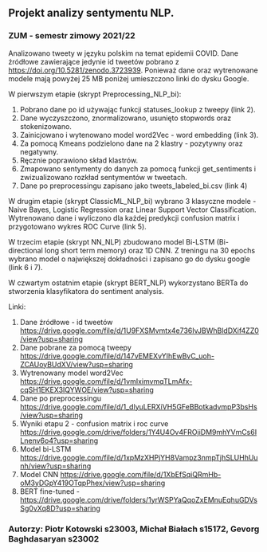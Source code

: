 ## Projekt analizy sentymentu NLP.
### ZUM - semestr zimowy 2021/22
Analizowano tweety w języku polskim na temat epidemii COVID. Dane źródłowe zawierające jedynie id tweetów pobrano z https://doi.org/10.5281/zenodo.3723939. Ponieważ dane oraz wytrenowane modele mają powyżej 25 MB poniżej umieszczono linki do dysku Google. 

W pierwszym etapie (skrypt Preprocessing_NLP_bi):
  1. Pobrano dane po id używając funkcji statuses_lookup z tweepy (link 2). 
  2. Dane wyczyszczono, znormalizowano, usunięto stopwords oraz stokenizowano.
  3. Zainicjowano i wytenowano model word2Vec - word embedding (link 3). 
  4. Za pomocą Kmeans podzielono dane na 2 klastry - pozytywny oraz negatywny. 
  5. Ręcznie poprawiono skład klastrów.
  6. Zmapowano sentymenty do danych za pomocą funkcji get_sentiments i zwizualizowano rozkład sentymentów w tweetach.
  7. Dane po preprocessingu zapisano jako tweets_labeled_bi.csv (link 4) 

W drugim etapie (skrypt ClassicML_NLP_bi) wybrano 3 klasyczne modele - Naive Bayes, Logistic Regression oraz Linear Support Vector Classification. Wytrenowano dane i wyliczono dla każdej predykcji confusion matrix i przygotowano wykres ROC Curve (link 5).

W trzecim etapie (skrypt NN_NLP) zbudowano model Bi-LSTM (Bi-directional long short term memory) oraz 1D CNN. Z treningu na 30 epochs wybrano model o największej dokładności i zapisano go do dysku google (link 6 i 7).

W czwartym ostatnim etapie (skrypt BERT_NLP) wykorzystano BERTa do stworzenia klasyfikatora do sentiment analysis.

Linki: 
1. Dane źródłowe - id tweetów https://drive.google.com/file/d/1U9FXSMvmtx4e736IvJBWhBldDXif4ZZ0/view?usp=sharing
2. Dane pobrane za pomocą tweepy https://drive.google.com/file/d/147vEMEXvYIhEwBvC_uoh-ZCAUoyBUdXV/view?usp=sharing
3. Wytrenowany model word2Vec https://drive.google.com/file/d/1vmIximvmqTLmAfx-cqSH1EKEX3IQYWOE/view?usp=sharing
4. Dane po preprocessingu https://drive.google.com/file/d/1_dlyuLERXiVH5GFeBBotkadvmpP3bsHs/view?usp=sharing
5. Wyniki etapu 2 - confusion matrix i roc curve https://drive.google.com/drive/folders/1Y4U4Ov4FROjiDM9mhYVmCs6ILnenv6o4?usp=sharing
6. Model bi-LSTM https://drive.google.com/file/d/1xpMzXHPjYH8Vampz3nmpTjhSLUHhUunh/view?usp=sharing
7. Model CNN https://drive.google.com/file/d/1XbEfSqiQRmHb-oM3yDGpY419OTqpPhex/view?usp=sharing
8. BERT fine-tuned - https://drive.google.com/drive/folders/1yrWSPYaQqoZxEMnuEqhuGDVsSg0vXq8D?usp=sharing


### Autorzy: Piotr Kotowski s23003, Michał Białach s15172, Gevorg Baghdasaryan s23002
